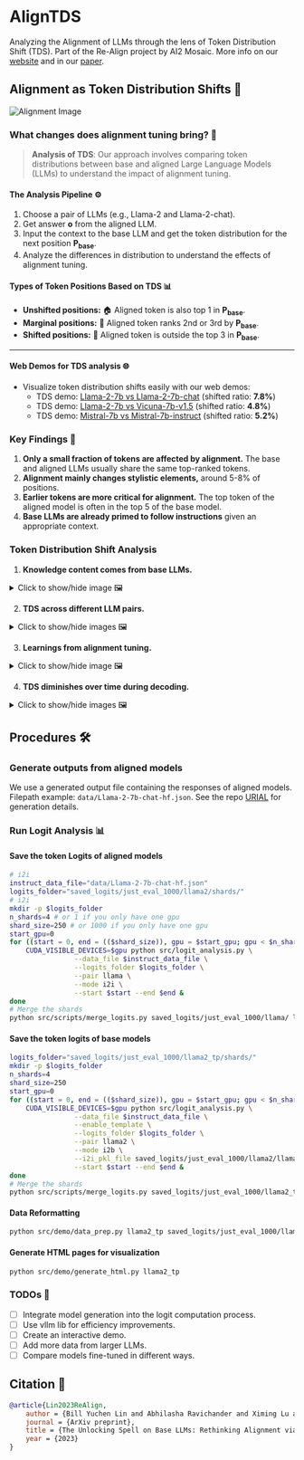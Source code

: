 # AlignTDS 
Analyzing the Alignment of LLMs through the lens of Token Distribution Shift (TDS). Part of the Re-Align project by AI2 Mosaic. More info on our [website](https://allenai.github.io/re-align/index.html) and in our [paper](https://arxiv.org/abs/2312.01552).

## Alignment as Token Distribution Shifts 🔄

![Alignment Image](https://allenai.github.io/re-align/images/urial_tds_short.png)

### What changes does alignment tuning bring? 🧐

> **Analysis of TDS**: Our approach involves comparing token distributions between base and aligned Large Language Models (LLMs) to understand the impact of alignment tuning.

#### The Analysis Pipeline ⚙️

1. Choose a pair of LLMs (e.g., Llama-2 and Llama-2-chat).
2. Get answer **o** from the aligned LLM.
3. Input the context to the base LLM and get the token distribution for the next position **P<sub>base</sub>**.
4. Analyze the differences in distribution to understand the effects of alignment tuning.

#### Types of Token Positions Based on TDS 📊

- **Unshifted positions:** 🏠 Aligned token is also top 1 in **P<sub>base</sub>**.
- **Marginal positions:** 🌿 Aligned token ranks 2nd or 3rd by **P<sub>base</sub>**.
- **Shifted positions:** 🚀 Aligned token is outside the top 3 in **P<sub>base</sub>**.

---

#### Web Demos for TDS analysis 🌐

- Visualize token distribution shifts easily with our web demos:
  - TDS demo: [Llama-2-7b vs Llama-2-7b-chat](tds/llama2/) (shifted ratio: **7.8%**)
  - TDS demo: [Llama-2-7b vs Vicuna-7b-v1.5](tds/vicuna/) (shifted ratio: **4.8%**)
  - TDS demo: [Mistral-7b vs Mistral-7b-instruct](tds/mistral/) (shifted ratio: **5.2%**)

### Key Findings 🔑

1. **Only a small fraction of tokens are affected by alignment.** The base and aligned LLMs usually share the same top-ranked tokens.
2. **Alignment mainly changes stylistic elements,** around 5-8% of positions.
3. **Earlier tokens are more critical for alignment.** The top token of the aligned model is often in the top 5 of the base model.
4. **Base LLMs are already primed to follow instructions** given an appropriate context.

### Token Distribution Shift Analysis 

1. **Knowledge content comes from base LLMs.**

<details>
  <summary>Click to show/hide image 🖼️</summary>
  
  ![Knowledge Content Image](https://allenai.github.io/re-align/images/tds_1.png)
</details>

2. **TDS across different LLM pairs.**

<details>
  <summary>Click to show/hide images 🖼️</summary>

  ![TDS Comparison Image](https://allenai.github.io/re-align/images/figure8.png)
  ![TDS Pair Image](https://allenai.github.io/re-align/images/tds_2.png)
</details>

3. **Learnings from alignment tuning.**

<details>
  <summary>Click to show/hide image 🖼️</summary>

  ![Alignment Learning Image](https://allenai.github.io/re-align/images/tds_3.png)
</details>

4. **TDS diminishes over time during decoding.**

<details>
  <summary>Click to show/hide images 🖼️</summary>

  ![TDS Diminishing Image](https://allenai.github.io/re-align/images/urial_tds_curve.png)
  ![TDS Over Time Image](https://allenai.github.io/re-align/images/tds_4.png)
</details>

## Procedures 🛠️

### Generate outputs from aligned models 

We use a generated output file containing the responses of aligned models. Filepath example: `data/Llama-2-7b-chat-hf.json`.
See the repo [URIAL](https://github.com/re-align/URIAL) for generation details.

### Run Logit Analysis 📊

#### Save the token Logits of aligned models 
```bash 
# i2i   
instruct_data_file="data/Llama-2-7b-chat-hf.json"
logits_folder="saved_logits/just_eval_1000/llama2/shards/"
# i2i
mkdir -p $logits_folder 
n_shards=4 # or 1 if you only have one gpu
shard_size=250 # or 1000 if you only have one gpu
start_gpu=0
for ((start = 0, end = (($shard_size)), gpu = $start_gpu; gpu < $n_shards+$start_gpu; start += $shard_size, end += $shard_size, gpu++)); do
    CUDA_VISIBLE_DEVICES=$gpu python src/logit_analysis.py \
                --data_file $instruct_data_file \
                --logits_folder $logits_folder \
                --pair llama \
                --mode i2i \
                --start $start --end $end &  
done
# Merge the shards
python src/scripts/merge_logits.py saved_logits/just_eval_1000/llama/ llama i2i
```


#### Save the token logits of base models
```bash 
logits_folder="saved_logits/just_eval_1000/llama2_tp/shards/"
mkdir -p $logits_folder
n_shards=4
shard_size=250
start_gpu=0
for ((start = 0, end = (($shard_size)), gpu = $start_gpu; gpu < $n_shards+$start_gpu; start += $shard_size, end += $shard_size, gpu++)); do
    CUDA_VISIBLE_DEVICES=$gpu python src/logit_analysis.py \
                --data_file $instruct_data_file \
                --enable_template \
                --logits_folder $logits_folder \
                --pair llama2 \
                --mode i2b \
                --i2i_pkl_file saved_logits/just_eval_1000/llama2/llama2-i2i.pkl \
                --start $start --end $end & 
done
# Merge the shards
python src/scripts/merge_logits.py saved_logits/just_eval_1000/llama2_tp/ llama2 i2b
```


#### Data Reformatting
```bash 
python src/demo/data_prep.py llama2_tp saved_logits/just_eval_1000/llama2/llama2-i2i.pkl saved_logits/just_eval_1000/llama2_tp/llama2-i2b.pkl
```


#### Generate HTML pages for visualization
```bash
python src/demo/generate_html.py llama2_tp
```



### TODOs 📝

- [ ] Integrate model generation into the logit computation process.
- [ ] Use vllm lib for efficiency improvements.
- [ ] Create an interactive demo.
- [ ] Add more data from larger LLMs.
- [ ] Compare models fine-tuned in different ways.

## Citation 📄

```bibtex
@article{Lin2023ReAlign,
    author = {Bill Yuchen Lin and Abhilasha Ravichander and Ximing Lu and Nouha Dziri and Melanie Sclar and Khyathi Chandu and Chandra Bhagavatula and Yejin Choi},
    journal = {ArXiv preprint},
    title = {The Unlocking Spell on Base LLMs: Rethinking Alignment via In-Context Learning},
    year = {2023}
}
```
